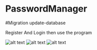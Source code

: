 # PasswordManager
#Migration
update-database

Register And Login then use the program

![alt text](https://bakanaybilisim.com/passwordManager1.png)
![alt text](https://bakanaybilisim.com/passwordManager2.png)
![alt text](https://bakanaybilisim.com/passwordManager3.png)
